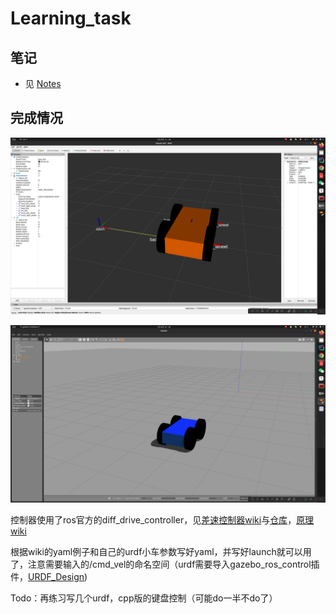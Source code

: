 # Learning_task
## 笔记
- 见 [Notes](./doc/notes.md)

## 完成情况

![rviz](./imgs/img1.png)

![gazebo](./imgs/img2.png)

控制器使用了ros官方的diff_drive_controller，见[差速控制器wiki](http://wiki.ros.org/diff_drive_controller)与[仓库](https://github.com/ros-controls/ros_controllers/tree/noetic-devel/diff_drive_controller)，[原理wiki](https://en.wikipedia.org/wiki/Differential_wheeled_robot#Kinematics_of_Differential_Drive_Robots)

根据wiki的yaml例子和自己的urdf小车参数写好yaml，并写好launch就可以用了，注意需要输入的/cmd_vel的命名空间（urdf需要导入gazebo_ros_control插件，[URDF_Design](./doc/URDF_Design.md))

Todo：再练习写几个urdf，cpp版的键盘控制（可能do一半不do了）

